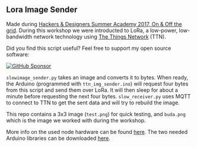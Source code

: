 ## Lora Image Sender ##
Made during [Hackers & Designers Summer Academy 2017, On & Off the grid](https://hackersanddesigners.nl/s/Summer_Academy_2017). During this workshop we were introducted to LoRa, a low-power, low-bandwidth network technology using [The Things Network](https://www.thethingsnetwork.org/) (TTN). 

Did you find this script useful? Feel free to support my open source software:

[![GitHub Sponsor](https://img.shields.io/github/sponsors/javl?label=Sponsor&logo=GitHub)](https://github.com/sponsors/javl)


`slowimage_sender.py` takes an image and converts it to bytes. When ready, the Arduino (programmed with `ttn_img_sender.ino`) will request four bytes from this script and send them over LoRa. It will then sleep for about a minute before requesting the next four bytes.
`slow_receiver.py` uses MQTT to connect to TTN to get the sent data and will try to rebuild the image.

This repo contains a 3x3 image (`test.png`) for quick testing, and `buda.png` which is the image we worked with during the workshop.

More info on the used node hardware can be found [here](https://www.thethingsnetwork.org/labs/story/creating-a-ttn-node). The two needed Arduino libraries can be downloaded [here](https://www.thethingsnetwork.org/labs/story/creating-a-ttn-node).
